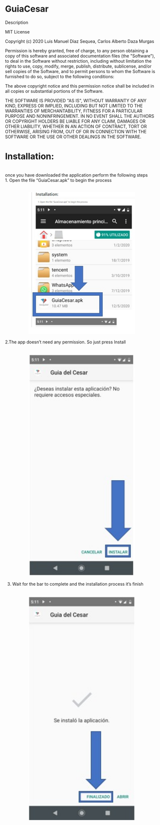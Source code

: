 # GuiaCesar

Description

MIT License

Copyright (c) 2020 Luis Manuel Diaz Sequea, Carlos Alberto Daza Murgas

Permission is hereby granted, free of charge, to any person obtaining a copy
of this software and associated documentation files (the "Software"), to deal
in the Software without restriction, including without limitation the rights
to use, copy, modify, merge, publish, distribute, sublicense, and/or sell
copies of the Software, and to permit persons to whom the Software is
furnished to do so, subject to the following conditions:

The above copyright notice and this permission notice shall be included in all
copies or substantial portions of the Software.

THE SOFTWARE IS PROVIDED "AS IS", WITHOUT WARRANTY OF ANY KIND, EXPRESS OR
IMPLIED, INCLUDING BUT NOT LIMITED TO THE WARRANTIES OF MERCHANTABILITY,
FITNESS FOR A PARTICULAR PURPOSE AND NONINFRINGEMENT. IN NO EVENT SHALL THE
AUTHORS OR COPYRIGHT HOLDERS BE LIABLE FOR ANY CLAIM, DAMAGES OR OTHER
LIABILITY, WHETHER IN AN ACTION OF CONTRACT, TORT OR OTHERWISE, ARISING FROM,
OUT OF OR IN CONNECTION WITH THE SOFTWARE OR THE USE OR OTHER DEALINGS IN THE
SOFTWARE.



# Installation:
<br>
once you have downloaded the application perform the following steps
<br>
1. Open the file “GuiaCesar.apk” to begin the process
<br><br>

<p align="center"> <img src="https://github.com/luismanueldiaz29/GuiaCesar/blob/master/app/src/main/res/drawable/archivo%201.jpeg" width="350"/></p> 

2.The app doesn’t need any permission. So just press Install
<br><br>

<p align="center"> <img src="https://github.com/luismanueldiaz29/GuiaCesar/blob/master/app/src/main/res/drawable/archivo%202.jpeg" width="350"/></p> 

3. Wait for the bar to complete and the installation process it’s finish
<br><br>

<p align="center"> <img src="https://github.com/luismanueldiaz29/GuiaCesar/blob/master/app/src/main/res/drawable/archivo%203.jpeg" width="350"/></p> 
